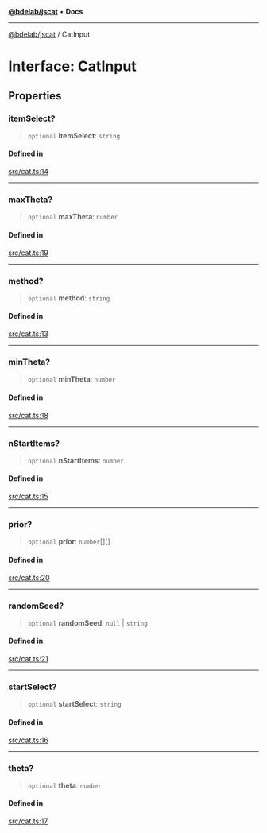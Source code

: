 [**@bdelab/jscat**](../README.md) • **Docs**

***

[@bdelab/jscat](../globals.md) / CatInput

# Interface: CatInput

## Properties

### itemSelect?

> `optional` **itemSelect**: `string`

#### Defined in

[src/cat.ts:14](https://github.com/richford/jsCAT/blob/fb5886c49e617661cab071df7ac93a903c778d41/src/cat.ts#L14)

***

### maxTheta?

> `optional` **maxTheta**: `number`

#### Defined in

[src/cat.ts:19](https://github.com/richford/jsCAT/blob/fb5886c49e617661cab071df7ac93a903c778d41/src/cat.ts#L19)

***

### method?

> `optional` **method**: `string`

#### Defined in

[src/cat.ts:13](https://github.com/richford/jsCAT/blob/fb5886c49e617661cab071df7ac93a903c778d41/src/cat.ts#L13)

***

### minTheta?

> `optional` **minTheta**: `number`

#### Defined in

[src/cat.ts:18](https://github.com/richford/jsCAT/blob/fb5886c49e617661cab071df7ac93a903c778d41/src/cat.ts#L18)

***

### nStartItems?

> `optional` **nStartItems**: `number`

#### Defined in

[src/cat.ts:15](https://github.com/richford/jsCAT/blob/fb5886c49e617661cab071df7ac93a903c778d41/src/cat.ts#L15)

***

### prior?

> `optional` **prior**: `number`[][]

#### Defined in

[src/cat.ts:20](https://github.com/richford/jsCAT/blob/fb5886c49e617661cab071df7ac93a903c778d41/src/cat.ts#L20)

***

### randomSeed?

> `optional` **randomSeed**: `null` \| `string`

#### Defined in

[src/cat.ts:21](https://github.com/richford/jsCAT/blob/fb5886c49e617661cab071df7ac93a903c778d41/src/cat.ts#L21)

***

### startSelect?

> `optional` **startSelect**: `string`

#### Defined in

[src/cat.ts:16](https://github.com/richford/jsCAT/blob/fb5886c49e617661cab071df7ac93a903c778d41/src/cat.ts#L16)

***

### theta?

> `optional` **theta**: `number`

#### Defined in

[src/cat.ts:17](https://github.com/richford/jsCAT/blob/fb5886c49e617661cab071df7ac93a903c778d41/src/cat.ts#L17)

